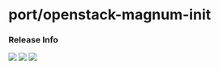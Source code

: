 # port/openstack-magnum-init

### Release Info
[![](https://images.microbadger.com/badges/version/port/openstack-magnum-init.svg)](http://microbadger.com/images/port/openstack-magnum-init "Image info @ microbadger.com")
[![](https://images.microbadger.com/badges/image/port/openstack-magnum-init.svg)](http://microbadger.com/images/port/openstack-magnum-init "Image info @ microbadger.com")
[![](https://images.microbadger.com/badges/commit/port/openstack-magnum-init.svg)](http://microbadger.com/images/port/openstack-magnum-init "Image info @ microbadger.com")
